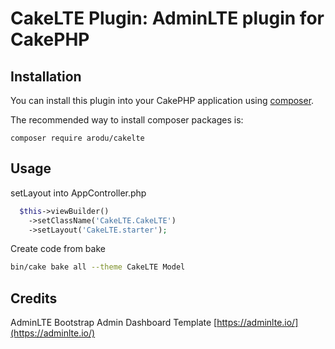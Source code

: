 # CakeLTE Plugin: AdminLTE plugin for CakePHP

## Installation

You can install this plugin into your CakePHP application using [composer](https://getcomposer.org).

The recommended way to install composer packages is:
```
composer require arodu/cakelte
```
## Usage

setLayout into AppController.php
```php
  $this->viewBuilder()
    ->setClassName('CakeLTE.CakeLTE')
    ->setLayout('CakeLTE.starter');
```

Create code from bake
```bash
bin/cake bake all --theme CakeLTE Model
```

## Credits
AdminLTE Bootstrap Admin Dashboard Template [https://adminlte.io/](https://adminlte.io/)
